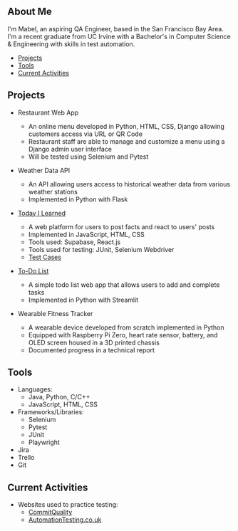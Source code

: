 ## About Me

I'm Mabel, an aspiring QA Engineer, based in the San Francisco Bay Area. I'm a recent graduate from UC Irvine with a Bachelor's in Computer Science & Engineering with skills in test automation.

- [Projects](#projects)
- [Tools](#tools)
- [Current Activities](#current-activities)

## Projects

- Restaurant Web App
  - An online menu developed in Python, HTML, CSS, Django allowing customers access via URL or QR Code
  - Restaurant staff are able to manage and customize a menu using a Django admin user interface
  - Will be tested using Selenium and Pytest

- Weather Data API
  - An API allowing users access to historical weather data from various weather stations
  - Implemented in Python with Flask

- [Today I Learned](https://til-jade.vercel.app/)
  - A web platform for users to post facts and react to users' posts
  - Implemented in JavaScript, HTML, CSS
  - Tools used: Supabase, React.js
  - Tools used for testing: JUnit, Selenium Webdriver
  - [Test Cases](https://github.com/book-end/TIL-App-Tests)

- [To-Do List](https://todolist-app.streamlit.app/)
  - A simple todo list web app that allows users to add and complete tasks
  - Implemented in Python with Streamlit

- Wearable Fitness Tracker
  - A wearable device developed from scratch implemented in Python
  - Equipped with Raspberry Pi Zero, heart rate sensor, battery, and OLED screen housed in a 3D printed chassis
  - Documented progress in a technical report

## Tools

- Languages:
  - Java, Python, C/C++
  - JavaScript, HTML, CSS
- Frameworks/Libraries:
  - Selenium
  - Pytest
  - JUnit
  - Playwright
- Jira
- Trello
- Git

## Current Activities

- Websites used to practice testing:
  - [CommitQuality](https://commitquality.com/)
  - [AutomationTesting.co.uk](https://www.automationtesting.co.uk/index.html)
